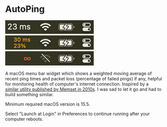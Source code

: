 # AutoPing

[![states](states.png)](https://github.com/alexkhesin/AutoPing/releases)

A macOS menu bar widget which shows a weighted moving average of recent ping times and packet loss (percentage of failed pings) if any, helpful for monitoring health of computer's internet connection. Inspired by a [similar utility published by Memset in 2010s](https://web.archive.org/web/20160410212547/https://itunes.apple.com/gb/app/autoping/id632347870?mt=12). I was sad to let it go and had to build something similar.

Minimum required macOS version is 15.5.

Select "Launch at Login" in Preferences to continue running after your computer reboots.

